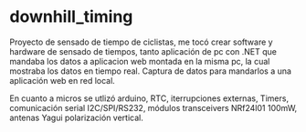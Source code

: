 # downhill_timing
Proyecto de sensado de tiempo de ciclistas, me tocó crear software y hardware de sensado de tiempos, tanto aplicación de pc con .NET que mandaba los datos a aplicacion web montada en la misma pc, la cual mostraba los datos en tiempo real. Captura de datos para mandarlos a una aplicación web en red local.

En cuanto a micros se utlizó arduino, RTC, iterrupciones externas, Timers, comunicación serial I2C/SPI/RS232, módulos transceivers NRf24l01 100mW, antenas Yagui polarización vertical.
